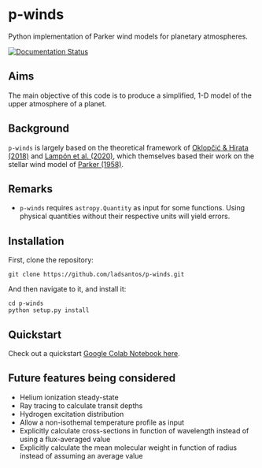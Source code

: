 # p-winds
 Python implementation of Parker wind models for planetary atmospheres.

[![Documentation Status](https://readthedocs.org/projects/p-winds/badge/?version=latest)](https://p-winds.readthedocs.io/en/latest/?badge=latest)

Aims
----
The main objective of this code is to produce a simplified, 1-D model of the upper atmosphere of a planet.

Background
----------
`p-winds` is largely based on the theoretical framework of [Oklopčić & Hirata (2018)](https://ui.adsabs.harvard.edu/abs/2018ApJ...855L..11O/abstract) and [Lampón et al. (2020)](https://ui.adsabs.harvard.edu/abs/2020A%26A...636A..13L/abstract), which themselves based their work on the stellar wind model of [Parker (1958)](https://ui.adsabs.harvard.edu/abs/1958ApJ...128..664P/abstract).

Remarks
-------
- `p-winds` requires ``astropy.Quantity`` as input for some functions. Using physical quantities without their respective units will yield errors.

Installation
------------
First, clone the repository:
```angular2html
git clone https://github.com/ladsantos/p-winds.git
```
And then navigate to it, and install it:
```angular2html
cd p-winds
python setup.py install
```

Quickstart
----------
Check out a quickstart [Google Colab Notebook here](https://colab.research.google.com/drive/1mTh6_YEgCRl6DAKqnmRp2XMOW8CTCvm7?usp=sharing).

Future features being considered
--------
* Helium ionization steady-state
* Ray tracing to calculate transit depths
* Hydrogen excitation distribution
* Allow a non-isothemal temperature profile as input
* Explicitly calculate cross-sections in function of wavelength instead of using a flux-averaged value
* Explicitly calculate the mean molecular weight in function of radius instead of assuming an average value